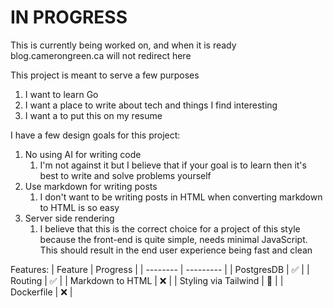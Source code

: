 # IN PROGRESS
This is currently being worked on, and when it is ready blog.camerongreen.ca will not redirect here

This project is meant to serve a few purposes
1. I want to learn Go 
2. I want a place to write about tech and things I find interesting
3. I want a to put this on my resume

I have a few design goals for this project:
1. No using AI for writing code 
	1. I'm not against it but I believe that if your goal is to learn then it's best to write and solve problems yourself
2. Use markdown for writing posts
	1. I don't want to be writing posts in HTML when converting markdown to HTML is so easy
3. Server side rendering 
	1. I believe that this is the correct choice for a project of this style because the front-end is quite simple, needs minimal JavaScript. This should result in the end user experience being fast and clean

Features:
| Feature | Progress |
| -------- | --------- |
| PostgresDB | ✅ |
| Routing | ✅ |
| Markdown to HTML | ❌ |
| Styling via Tailwind | 🚧 |
| Dockerfile | ❌ |
